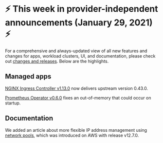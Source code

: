 # :zap: This week in provider-independent announcements (January 29, 2021) :zap:

For a comprehensive and always-updated view of all new features and changes for apps, workload clusters, UI, and documentation, please check out [changes and releases](https://docs.giantswarm.io/changes/). Below are the highlights.

## Managed apps

[NGINX Ingress Controller v1.13.0](https://docs.giantswarm.io/changes/managed-apps/nginx-ingress-controller-app/v1.13.0/) now delivers upstream version 0.43.0.

[Prometheus Operator v0.6.0](https://docs.giantswarm.io/changes/managed-apps/prometheus-operator-app/v0.6.0/) fixes an out-of-memory that could occur on startup.

## Documentation

We added an article about more flexible IP address management using [network pools](https://docs.giantswarm.io/basics/networkpools/), which was introduced on AWS with release v12.7.0.
